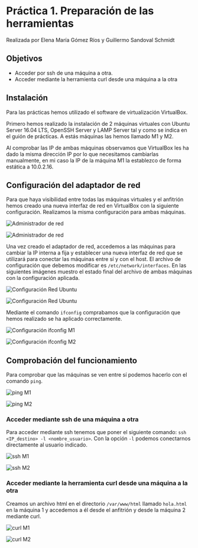 # Práctica 1. Preparación de las herramientas
Realizada por Elena María Gómez Ríos y Guillermo Sandoval Schmidt

## Objetivos
- Acceder por ssh de una máquina a otra.
- Acceder mediante la herramienta curl desde una máquina a la otra

## Instalación
Para las prácticas hemos utilizado el software de virtualización VirtualBox.

Primero hemos realizado la instalación de 2 máquinas virtuales con Ubuntu Server 16.04 LTS, OpenSSH Server y LAMP Server tal y como se indica en el guión de prácticas. A estás máquinas las hemos llamado M1 y M2.

Al comprobar las IP de ambas máquinas observamos que VirtualBox les ha dado la misma dirección IP por lo que necesitamos cambiarlas manualmente, en mi caso la IP de la máquina M1 la establezco de forma estática a 10.0.2.16.

## Configuración del adaptador de red
Para que haya visibilidad entre todas las máquinas virtuales y el anfitrión hemos creado una nueva interfaz de red en VirtualBox con la siguiente configuración. Realizamos la misma configuración para ambas máquinas.

![Administrador de red](/img/AdministradorRed.png)

![Administrador de red](/img/ConfiguracionM1.png)

Una vez creado el adaptador de red, accedemos a las máquinas para cambiar la IP interna a fija y establecer una nueva interfaz de red que se utilizará para conectar las máquinas entre sí y con el host. El archivo de configuración que debemos modificar es `/etc/network/interfaces`. En las siguientes imágenes muestro el estado final del archivo de ambas máquinas con la configuración aplicada.

![Configuración Red Ubuntu](/img/ConfiguracionUbuntuM1.png)

![Configuración Red Ubuntu](/img/ConfiguracionUbuntuM2.png)

Mediante el comando `ifconfig` comprabamos que la configuración que hemos realizado se ha aplicado correctamente.

![Configuración ifconfig M1](/img/ifconfigM1.png)

![Configuración ifconfig M2](/img/ifconfigM2.png)

## Comprobación del funcionamiento
Para comprobar que las máquinas se ven entre sí podemos hacerlo con el comando `ping`.

![ping M1](/img/pingM1aM2.png)

![ping M2](/img/pingM2aM1.png)

### Acceder mediante ssh de una máquina a otra
Para acceder mediante ssh tenemos que poner el siguiente comando: `ssh <IP_destino> -l <nombre_usuario>`. Con la opción `-l` podemos conectarnos directamente al usuario indicado.

![ssh M1](/img/sshM1aM2.png)

![ssh M2](/img/sshM2aM1.png)

### Acceder mediante la herramienta curl desde una máquina a la otra
Creamos un archivo html en el directorio `/var/www/html` llamado `hola.html` en la máquina 1 y accedemos a él desde el anfitrión y desde la máquina 2 mediante curl.

![curl M1](/img/curl.png)

![curl M2](/img/apacheFuncionando.png)
